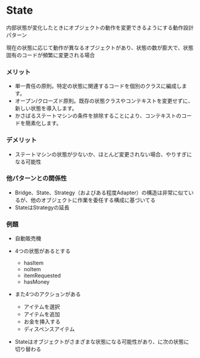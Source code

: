 # State
内部状態が変化したときにオブジェクトの動作を変更できるようにする動作設計パターン

現在の状態に応じて動作が異なるオブジェクトがあり、状態の数が膨大で、状態固有のコードが頻繁に変更される場合

### メリット
- 単一責任の原則。特定の状態に関連するコードを個別のクラスに編成します。
- オープン/クローズド原則。既存の状態クラスやコンテキストを変更せずに、新しい状態を導入します。
- かさばるステートマシンの条件を排除することにより、コンテキストのコードを簡素化します。

### デメリット
- ステートマシンの状態が少ないか、ほとんど変更されない場合、やりすぎになる可能性

### 他パターンとの関係性
- Bridge、State、Strategy（およびある程度Adapter）の構造は非常に似ているが、他のオブジェクトに作業を委任する構成に基づいてる
- StateはStrategyの延長

### 例題
- 自動販売機
- 4つの状態があるとする 
  - hasItem 
  - noItem
  - itemRequested
  - hasMoney
    
- また4つのアクションがある
  - アイテムを選択
  - アイテムを追加
  - お金を挿入する
  - ディスペンスアイテム
    
- Stateはオブジェクトがさまざまな状態になる可能性があり、に次の状態に切り替わる